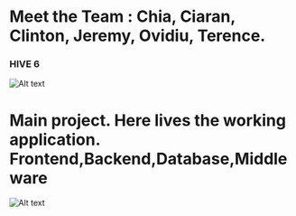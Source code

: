 ﻿
# Meet the Team : Chia, Ciaran, Clinton, Jeremy, Ovidiu, Terence.
### HIVE 6
![Alt text](https://github.com/ovidiujordache/SmartParking/hive_6_4.png?raw=true )

# Main project. Here lives the working application. Frontend,Backend,Database,Middleware
![Alt text](https://github.com/ovidiujordache/SmartParking/dir_structure.png?raw=true)
